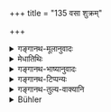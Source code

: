 +++
title = "135 वसा शुक्रम्"

+++

<details><summary>गङ्गानथ-मूलानुवादः</summary>

Fat, man, blood, marrow, urine, ordure, nasal excretion, eab-wax, phlegm, tears, rheum of the eyes and perspiration,—these twelve are the ‘excretions’ of human beings.—(134).
</details>

<details><summary>मेधातिथिः</summary>

यान्य् एतानि द्वादशमलानि दर्शितानि । **नृ**ग्रहणं पञ्चनखानां प्रदर्शनार्थम् । श्वशृगालादीनां त्व् अस्पृश्यत्वाद् एव सिद्धम् । विण्मूत्रे तु सर्वस्याजाविकगवाश्वेभ्यो ऽन्यत्र ॥ ५.१३३ ॥
</details>

<details><summary>गङ्गानथ-भाष्यानुवादः</summary>

The twelve ‘excretions’ or ‘impurities’ are here indicated.

‘*Human beings*’ includes all *five-nailed* animals. As regards dogs and jackals, their excretions are impure by reason of their own untouchability.

‘Urine and ordure’—of all animals, except those of the goat, the sheep, the cow and the horse.—(133).
</details>

<details><summary>गङ्गानथ-टिप्पन्यः</summary>

(Verse 135 of others.)

This verse is quoted in *Aparārka* (p. 271), which explains ‘*karṇaviṭ*’
as ‘ear-wax’; and adds that these are ‘impure’ only when they have gone
out of the body, as is indicated by verse 132 above;—in *Mitākṣarā* (on
1.190);—in *Vīramitrodaya* (Āhnika, p. 103), which adds the following
notes:—‘*vasā*’ is the oily substance in the body; ‘*asṛk*’ is blood;
‘*majjā*’ is the solidified fatty substance within the skull; ‘*dūṣikā*’
is the rheum of the eyes; ‘*karṇaviṭ*’ is ear-wax; the term ‘*nṛ*’ here
stands for *human* beings only, and not for all *living beings* (as the
root *nṛ*, ‘ to go,’ might imply); if the latter were meant, then the
term ‘*nṛṇām*’ would be entirely superfluous;—in *Hemādri* (Śrāddha, p.
794);—in *Prāyaścittaviveka* (p. 484);—in *Śuddhikaumudī* (p. 347);—in
*Ācāramayūkha* (p. 14),—which explains ‘*dūṣikā*’ as *netramalam*’;—and
in *Smṛtitattva* (II, p. 303).
</details>

<details><summary>गङ्गानथ-तुल्य-वाक्यानि</summary>

*Viṣṇu* (22.81).—‘Adeps, semen, blood, dandruff, urine, faeces, ear-wax,
nail-parings, phlegm, tears, rheum, and sweat are the twelve impure
excretions from the body.’

*Devala* (Aparārka, p. 271).—‘Human bone, corpse, faeces, semen, urine,
menstrual blood, sweat, tears, rheum, phlegm and urine are declared to
be *impure*.’

*Baudhāyana* \[(Do.) and Vīramitrodaya-Āhnika, p. 104\].—‘In the case of
the first six (enumerated in Manu), one should take up both earth and
water; but in that of the latter six one is purified by water only.’
</details>

<details><summary>Bühler</summary>

135	Oily exudations, semen, blood, (the fatty substance of the) brain, urine, faeces, the mucus of the nose, ear-wax, phlegm, tears, the rheum of the eyes, and sweat are the twelve impurities of human (bodies).
</details>
